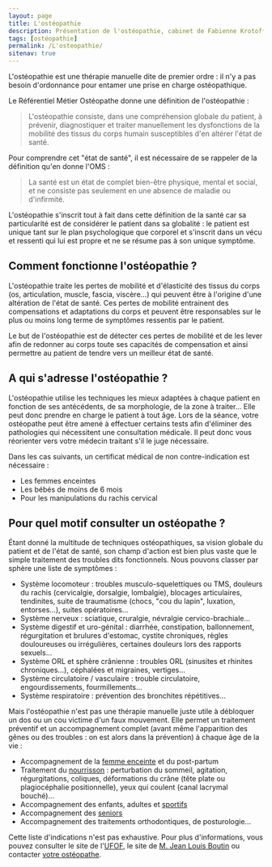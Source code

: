 ```yaml
---
layout: page
title: L'ostéopathie
description: Présentation de l'ostéopathie, cabinet de Fabienne Krotoff & Charlotte Wang 75015 Paris - 01 45 31 98 48
tags: [ostéopathie]
permalink: /L'osteopathie/
sitenav: true
---
```


L'ostéopathie est une thérapie manuelle dite de premier ordre : il n'y a pas besoin d'ordonnance pour entamer une prise en charge ostéopathique.

Le Référentiel Métier Ostéopathe donne une définition de l'ostéopathie :

> L'ostéopathie consiste, dans une compréhension globale du patient, à prévenir, diagnostiquer et traiter manuellement les dysfonctions de la mobilité des tissus du corps humain susceptibles d'en altérer l'état de santé.

Pour comprendre cet "état de santé", il est nécessaire de se rappeler de la définition qu'en donne l'OMS :

> La santé est un état de complet bien-être physique, mental et social, et ne consiste pas seulement en une absence de maladie ou d'infirmité.

L'ostéopathie s'inscrit tout à fait dans cette définition de la santé car sa particularité est de considérer le patient dans sa globalité : le patient est unique tant sur le plan psychologique que corporel et s'inscrit dans un vécu et ressenti qui lui est propre et ne se résume pas à son unique symptôme.

## Comment fonctionne l'ostéopathie ?

L'ostéopathie traite les pertes de mobilité et d'élasticité des tissus du corps (os, articulation, muscle, fascia, viscère...) qui peuvent être à l'origine d'une altération de l'état de santé. Ces pertes de mobilité entrainent des compensations et adaptations du corps et peuvent être responsables sur le plus ou moins long terme de symptômes ressentis par le patient.

Le but de l'ostéopathie est de détecter ces pertes de mobilité et de les lever afin de redonner au corps toute ses capacités de compensation et ainsi permettre au patient de tendre vers un meilleur état de santé.

## A qui s'adresse l'ostéopathie ?

L'ostéopathie utilise les techniques les mieux adaptées à chaque patient en fonction de ses antécédents, de sa morphologie, de la zone à traiter... Elle peut donc prendre en charge le patient à tout âge. Lors de la séance, votre ostéopathe peut être amené à effectuer certains tests afin d'éliminer des pathologies qui nécessitent une consultation médicale. Il peut donc vous réorienter vers votre médecin traitant s'il le juge nécessaire.

Dans les cas suivants, un certificat médical de non contre-indication est nécessaire :

- Les femmes enceintes
- Les bébés de moins de 6 mois
- Pour les manipulations du rachis cervical

## Pour quel motif consulter un ostéopathe ?

Étant donné la multitude de techniques ostéopathiques, sa vision globale du patient et de l'état de santé, son champ d'action est bien plus vaste que le simple traitement des troubles dits fonctionnels. Nous pouvons classer par sphère une liste de symptômes :

- Système locomoteur : troubles musculo-squelettiques ou TMS, douleurs du rachis (cervicalgie, dorsalgie, lombalgie), blocages articulaires, tendinites, suite de traumatisme (chocs, "cou du lapin", luxation, entorses...), suites opératoires...
- Système nerveux : sciatique, cruralgie, névralgie cervico-brachiale...
- Système digestif et uro-génital : diarrhée, constipation, ballonnement, régurgitation et brulures d'estomac, cystite chroniques, règles douloureuses ou irrégulières, certaines douleurs lors des rapports sexuels...
- Système ORL et sphère crânienne : troubles ORL (sinusites et rhinites chroniques...), céphalées et migraines, vertiges...
- Système circulatoire / vasculaire : trouble circulatoire, engourdissements, fourmillements...
- Système respiratoire : prévention des bronchites répétitives...

Mais l'ostéopathie n'est pas une thérapie manuelle juste utile à débloquer un dos ou un cou victime d'un faux mouvement. Elle permet un traitement préventif et un accompagnement complet (avant même l'apparition des gênes ou des troubles : on est alors dans la prévention) à chaque âge de la vie :

- Accompagnement de la [femme enceinte](/Osteopathie-pour-les-femmes-enceintes/) et du post-partum
- Traitement du [nourrisson](/Osteopathie-pour-les-nourrissons/) : perturbation du sommeil, agitation, régurgitations, coliques, déformations du crâne (tête plate ou plagiocéphalie positionnelle), yeux qui coulent (canal lacrymal bouché)...
- Accompagnement des enfants, adultes et [sportifs](/Osteopathie-pour-les-sportifs/)
- Accompagnement des [seniors](/Osteopathie-pour-les-seniors/)
- Accompagnement des traitements orthodontiques, de posturologie...

Cette liste d'indications n'est pas exhaustive. Pour plus d'informations, vous pouvez consulter le site de l'[UFOF](http://www.osteofrance.com/), le site de [M. Jean Louis Boutin](http://www.osteopathie-france.net/essai/associations/930-indic-osteo) ou contacter [votre ostéopathe](/Contact/).
